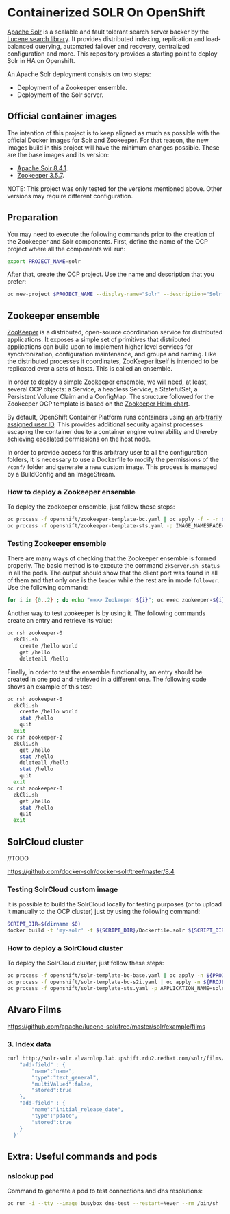 # Containerized SOLR On OpenShift

[Apache Solr](https://lucene.apache.org/solr/) is a scalable and fault tolerant search server backer by the [Lucene search library](https://lucene.apache.org/index.html). It provides distributed indexing, replication and load-balanced querying, automated failover and recovery, centralized configuration and more. This repository provides a starting point to deploy Solr in HA on Openshift.

An Apache Solr deployment consists on two steps:
- Deployment of a Zookeeper ensemble.
- Deployment of the Solr server.

## Official container images

The intention of this project is to keep aligned as much as possible with the official Docker images for Solr and Zookeeper. For that reason, the new images build in this project will have the minimum changes possible. These are the base images and its version:

- [Apache Solr 8.4.1](https://hub.docker.com/_/solr/).
- [Zookeeper 3.5.7](https://hub.docker.com/_/zookeeper).

NOTE: This project was only tested for the versions mentioned above. Other versions may require different configuration.

## Preparation

You may need to execute the following commands prior to the creation of the Zookeeper and Solr components. First, define the name of the OCP project where all the components will run:

```bash
export PROJECT_NAME=solr
```

After that, create the OCP project. Use the name and description that you prefer:
```bash
oc new-project $PROJECT_NAME --display-name="Solr" --description="Solr Project"
```


## Zookeeper ensemble

[ZooKeeper](https://zookeeper.apache.org/doc/r3.5.7/zookeeperOver.html) is a distributed, open-source coordination service for distributed applications. It exposes a simple set of primitives that distributed applications can build upon to implement higher level services for synchronization, configuration maintenance, and groups and naming. Like the distributed processes it coordinates, ZooKeeper itself is intended to be replicated over a sets of hosts. This is called an ensemble.

In order to deploy a simple Zookeeper ensemble, we will need, at least, several OCP objects: a Service, a headless Service, a StatefulSet, a Persistent Volume Claim and a ConfigMap. The structure followed for the Zookeeper OCP template is based on the [Zookeeper Helm chart](https://github.com/helm/charts/blob/master/incubator/zookeeper/README.md). 

By default, OpenShift Container Platform runs containers using [an arbitrarily assigned user ID](https://docs.openshift.com/container-platform/4.3/openshift_images/create-images.html#use-uid_create-images). This provides additional security against processes escaping the container due to a container engine vulnerability and thereby achieving escalated permissions on the host node. 

In order to provide access for this arbitrary user to all the configuration folders, it is necessary to use a Dockerfile to modify the permissions of the `/conf/` folder and generate a new custom image. This process is managed by a BuildConfig and an ImageStream.

### How to deploy a Zookeeper ensemble

To deploy the zookeeper ensemble, just follow these steps:

```bash
oc process -f openshift/zookeeper-template-bc.yaml | oc apply -f - -n $PROJECT_NAME
oc process -f openshift/zookeeper-template-sts.yaml -p IMAGE_NAMESPACE=$PROJECT_NAME | oc apply -f - -n $PROJECT_NAME
```

### Testing Zookeeper ensemble

There are many ways of checking that the Zookeeper ensemble is formed properly. The basic method is to execute the command `zkServer.sh status` in all the pods. The output should show that the client port was found in all of them and that only one is the `leader` while the rest are in mode `follower`. Use the following command:

```bash
for i in {0..2} ; do echo "==>> Zookeeper ${i}"; oc exec zookeeper-${i} zkServer.sh status; echo ""; done
```

Another way to test zookeeper is by using it. The following commands create an entry and retrieve its value:

```bash
oc rsh zookeeper-0
  zkCli.sh
    create /hello world
    get /hello
    deleteall /hello
```

Finally, in order to test the ensemble functionality, an entry should be created in one pod and retrieved in a different one. The following code shows an example of this test:

```bash
oc rsh zookeeper-0
  zkCli.sh
    create /hello world
    stat /hello
    quit
  exit
oc rsh zookeeper-2
  zkCli.sh
    get /hello
    stat /hello
    deleteall /hello
    stat /hello
    quit
  exit
oc rsh zookeeper-0
  zkCli.sh
    get /hello
    stat /hello
    quit
  exit
```

## SolrCloud cluster

<!-- TODO -->
//TODO


https://github.com/docker-solr/docker-solr/tree/master/8.4



### Testing SolrCloud custom image

It is possible to build the SolrCloud locally for testing purposes (or to upload it manually to the OCP cluster) just by using the following command:

```bash
SCRIPT_DIR=$(dirname $0)
docker build -t 'my-solr' -f ${SCRIPT_DIR}/Dockerfile.solr ${SCRIPT_DIR}
```


### How to deploy a SolrCloud cluster

To deploy the SolrCloud cluster, just follow these steps:

```bash
oc process -f openshift/solr-template-bc-base.yaml | oc apply -n ${PROJECT_NAME} -f -
oc process -f openshift/solr-template-bc-s2i.yaml | oc apply -n ${PROJECT_NAME} -f -
oc process -f openshift/solr-template-sts.yaml -p APPLICATION_NAME=solr | oc apply -n ${PROJECT_NAME} -f -
```





## Alvaro Films

https://github.com/apache/lucene-solr/tree/master/solr/example/films



### 3. Index data

```bash
curl http://solr-solr.alvarolop.lab.upshift.rdu2.redhat.com/solr/films/schema -X POST -H 'Content-type:application/json' --data-binary '{
    "add-field" : {
        "name":"name",
        "type":"text_general",
        "multiValued":false,
        "stored":true
    },
    "add-field" : {
        "name":"initial_release_date",
        "type":"pdate",
        "stored":true
    }
  }'
```









## Extra: Useful commands and pods

### nslookup pod
Command to generate a pod to test connections and dns resolutions:

```bash
oc run -i --tty --image busybox dns-test --restart=Never --rm /bin/sh
```
